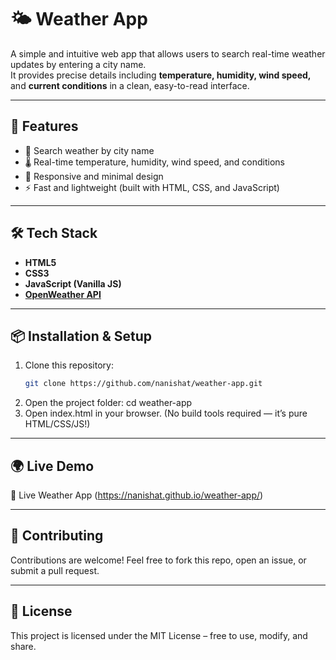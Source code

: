 # 🌤️ Weather App

A simple and intuitive web app that allows users to search real-time weather updates by entering a city name.  
It provides precise details including **temperature, humidity, wind speed,** and **current conditions** in a clean, easy-to-read interface.

---

## 🚀 Features
- 🔎 Search weather by city name  
- 🌡️ Real-time temperature, humidity, wind speed, and conditions  
- 📱 Responsive and minimal design  
- ⚡ Fast and lightweight (built with HTML, CSS, and JavaScript)  

---

## 🛠️ Tech Stack
- **HTML5**  
- **CSS3**  
- **JavaScript (Vanilla JS)**  
- **[OpenWeather API](https://openweathermap.org/api)**  

---

## 📦 Installation & Setup
1. Clone this repository:
   ```bash
   git clone https://github.com/nanishat/weather-app.git
2. Open the project folder:
   cd weather-app
3. Open index.html in your browser.
  (No build tools required — it’s pure HTML/CSS/JS!)

---

## 🌍 Live Demo

🔗 Live Weather App (https://nanishat.github.io/weather-app/)

---

## 🤝 Contributing

Contributions are welcome!
Feel free to fork this repo, open an issue, or submit a pull request.

---

## 📜 License

This project is licensed under the MIT License – free to use, modify, and share.
